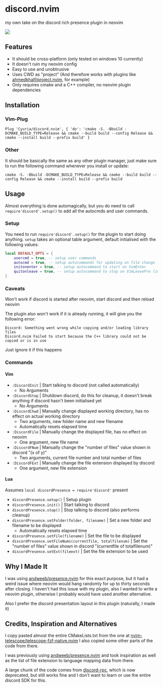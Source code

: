 # discord.nvim
my own take on the discord rich presence plugin in neovim

![](https://user-images.githubusercontent.com/55673467/219996206-c5a488d9-cf27-4d0f-aa0b-5cbb74a278d7.gif)

## Features

- It should be cross-platform (only tested on windows 10 currently)
- It doesn't ruin my neovim config
- Easy to use and unobtrusive
- Uses CWD as "project" (And therefore works with plugins like [ahmedkhalf/project.nvim](https://github.com/ahmedkhalf/project.nvim), for example)
- Only requires cmake and a C++ compiler, no neovim plugin dependencies

## Installation

### Vim-Plug

```vim
Plug 'Cyuria/discord.nvim', { 'do': 'cmake -S. -Bbuild -DCMAKE_BUILD_TYPE=Release && cmake --build build --config Release && cmake --install build --prefix build' }
```

### Other

It should be basically the same as any other plugin manager, just make sure to run the following command whenever you install or update:
```shell
cmake -S. -Bbuild -DCMAKE_BUILD_TYPE=Release && cmake --build build --config Release && cmake --install build --prefix build
```

## Usage

Almost everything is done automagically, but you do need to call `require'discord'.setup()` to add all the autocmds and user commands.

### Setup

You need to run `require'discord'.setup()` for the plugin to start doing anything.
`setup` takes an optional table argument, default initialised with the following values:
```lua
local DEFAULT_OPTS = {
    usercmd = true, -- setup user commands
    autocmd = true, -- setup autocommands for updating on file change
    initonenter = true, -- setup autocommand to start on VimEnter
    quitonleave = true, -- setup autocommand to stop on VimLeavePre (important for cleanup stuff, just leave as true regardless)
}
```

### Caveats

Won't work if discord is started after neovim, start discord and then reload neovim

The plugin also won't work if it is already running, it will give you the following error:
```
Discord: Something went wrong while copying and/or loading library files
Discord.nvim Failed to start because the C++ library could not be copied or is in use
```
Just ignore it if this happens

### Commands

#### Vim

- `:DiscordInit` | Start talking to discord (not called automatically)
  - No Arguments
- `:DiscordStop` | Shutdown discord, do this for cleanup, it doesn't break anything if discord hasn't been initialised yet
  - No Arguments
- `:DiscordChwd` | Manually change displayed working directory, has no effect on actual working directory
  - Two arguments, new folder name and new filename
  - Automatically resets elapsed time
- `:DiscordFile` | Manually change the displayed file, has no effect on neovim
  - One argument, new file name
- `:DiscordFNum` | Manually change the "number of files" value shown in discord "(x of y)"
  - Two arguments, current file number and total number of files
- `:DiscordFExt` | Manually change the file extension displayed by discord
  - One argument, new file extension

#### Lua

Assumes ```local discordPresence = require'discord'``` present

- `discordPresence.setup()` | Setup plugin
- `discordPresence.init()` | Start talking to discord
- `discordPresence.stop()` | Stop talking to discord (also performs cleanup)
- `discordPresence.setFolder(folder, filename)` | Set a new folder and filename to be displayed
  - Automatically resets elapsed time
- `discordPresence.setFile(filename)` | Set the file to be displayed
- `discordPresence.setFileNums(currentfile, totalfilenum)` | Set the "number of files" value shown in discord "(currentfile of totalfilenum)"
- `discordPresence.setExt(fileext)` | Set the file extension to be used

## Why I Made It

I was using [andweeb/presence.nvim](https://github.com/andweeb/presence.nvim) for this exact purpose, but it had a weird
issue where neovim would hang randomly for up to thirty seconds after closing. I haven't had this issue with my plugin,
also I wanted to write a neovim plugin, otherwise I probably would have used another alternative.

Also I prefer the discord presentation layout in this plugin (naturally, I made it)

## Credits, Inspiration and Alternatives

I copy pasted almost the entire CMakeLists.txt from the one at [nvim-telescope/telescope-fzf-native.nvim](https://github.com/nvim-telescope/telescope-fzf-native.nvim)
I also copied some other parts of the code from there.

I was previously using [andweeb/presence.nvim](https://github.com/andweeb/presence.nvim) and took inspiration as well as the
list of file extension to language mapping data from there.

A large chunk of the code comes from [discord-rpc](https://github.com/discord/discord-rpc), which is now deprecated, but
still works fine and I don't want to learn or use the entire discord SDK for this.

